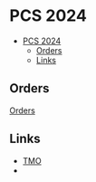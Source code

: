 # PCS 2024

<!--toc:start-->
- [PCS 2024](#pcs-2024)
  - [Orders](#orders)
  - [Links](#links)
<!--toc:end-->

## Orders
[Orders](./Orders.pdf)

## Links
- [TMO](TMO)
- 


